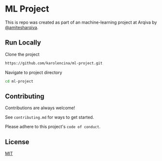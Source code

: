 # ML Project

This is repo was created as part of an machine-learning project at Arqiva by [@amitesharqiva](https://github.com/amitesharqiva).

## Run Locally
Clone the project

  ```bash
  https://github.com/karolencina/ml-project.git
  ```

  Navigate to project directory

  ```bash
  cd ml-project
  ```

  ## Contributing  

Contributions are always welcome!  

See `contributing.md` for ways to get started.  

Please adhere to this project's `code of conduct`.  

## License  

[MIT](https://choosealicense.com/licenses/mit/)
